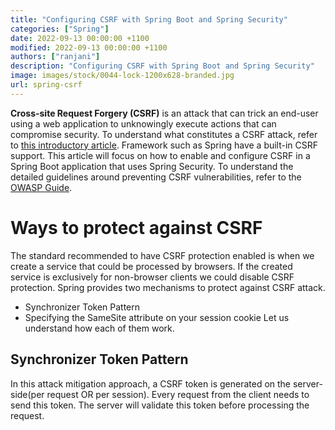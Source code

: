 ```yaml
---
title: "Configuring CSRF with Spring Boot and Spring Security"
categories: ["Spring"]
date: 2022-09-13 00:00:00 +1100
modified: 2022-09-13 00:00:00 +1100
authors: ["ranjani"]
description: "Configuring CSRF with Spring Boot and Spring Security"
image: images/stock/0044-lock-1200x628-branded.jpg
url: spring-csrf
---
```


**Cross-site Request Forgery (CSRF)** is an attack that can trick an end-user using a web application to unknowingly execute actions that can compromise security.
To understand what constitutes a CSRF attack, refer to [this introductory article](https://reflectoring.io/complete-guide-to-csrf/).
Framework such as Spring have a built-in CSRF support. This article will focus on how to enable and configure CSRF in a Spring Boot application that uses Spring Security.
To understand the detailed guidelines around preventing CSRF vulnerabilities, refer to the [OWASP Guide](https://owasp.org/www-community/attacks/csrf).

# Ways to protect against CSRF
The standard recommended to have CSRF protection enabled is when we create a service that could be processed by browsers. 
If the created service is exclusively for non-browser clients we could disable CSRF protection.
Spring provides two mechanisms to protect against CSRF attack.
  - Synchronizer Token Pattern
  - Specifying the SameSite attribute on your session cookie
Let us understand how each of them work.

## Synchronizer Token Pattern
In this attack mitigation approach, a CSRF token is generated on the server-side(per request OR per session). Every request from the client needs to send this token.
The server will validate this token before processing the request.

